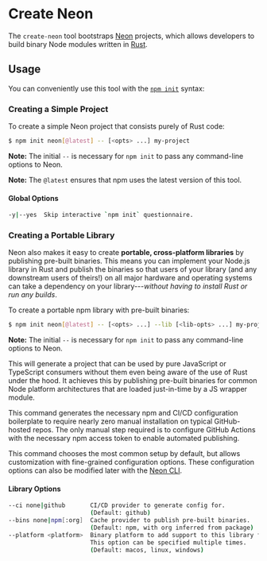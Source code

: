 # Create Neon

The `create-neon` tool bootstraps [Neon](https://neon-bindings.com) projects, which allows developers to build binary Node modules written in [Rust](https://www.rust-lang.org).

## Usage

You can conveniently use this tool with the [`npm init`](https://docs.npmjs.com/cli/v7/commands/npm-init) syntax:

### Creating a Simple Project

To create a simple Neon project that consists purely of Rust code:

```sh
$ npm init neon[@latest] -- [<opts> ...] my-project
```

**Note:** The initial `--` is necessary for `npm init` to pass any command-line options to Neon.

**Note:** The `@latest` ensures that npm uses the latest version of this tool.

#### Global Options

```sh
-y|--yes  Skip interactive `npm init` questionnaire.
```

### Creating a Portable Library

Neon also makes it easy to create **portable, cross-platform libraries** by publishing pre-built binaries. This means you can implement your Node.js library in Rust and publish the binaries so that users of your library (and any downstream users of theirs!) on all major hardware and operating systems can take a dependency on your library---_without having to install Rust or run any builds_.

To create a portable npm library with pre-built binaries:

```sh
$ npm init neon[@latest] -- [<opts> ...] --lib [<lib-opts> ...] my-project
```

**Note:** The initial `--` is necessary for `npm init` to pass any command-line options to Neon.

This will generate a project that can be used by pure JavaScript or TypeScript consumers without them even being aware of the use of Rust under the hood. It achieves this by publishing pre-built binaries for common Node platform architectures that are loaded just-in-time by a JS wrapper module.

This command generates the necessary npm and CI/CD configuration boilerplate to require nearly zero manual installation on typical GitHub-hosted repos. The only manual step required is to configure GitHub Actions with the necessary npm access token to enable automated publishing.

This command chooses the most common setup by default, but allows customization with fine-grained configuration options. These configuration options can also be modified later with the [Neon CLI](https://www.npmjs.com/package/@neon-rs/cli).

#### Library Options

```sh
--ci none|github       CI/CD provider to generate config for.
                       (Default: github)
--bins none|npm[:org]  Cache provider to publish pre-built binaries.
                       (Default: npm, with org inferred from package)
--platform <platform>  Binary platform to add support to this library for.
                       This option can be specified multiple times.
                       (Default: macos, linux, windows)
```
